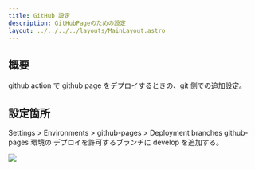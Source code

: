 ```yaml
---
title: GitHub 設定
description: GitHubPageのための設定
layout: ../../../../layouts/MainLayout.astro
---
```


## 概要

github action で github page をデプロイするときの、git 側での追加設定。

## 設定箇所

Settings > Environments > github-pages > Deployment branches
github-pages 環境の デプロイを許可するブランチに develop を追加する。

![](/odyssage/images/settings/2023-07-05-21-14-20.png)
